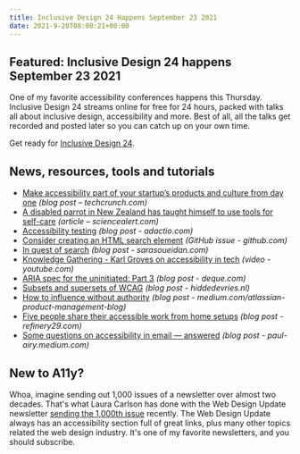 ```yaml
---
title: Inclusive Design 24 Happens September 23 2021
date: 2021-9-20T08:00:21+00:00
---
```


## Featured: Inclusive Design 24 happens September 23 2021

One of my favorite accessibility conferences happens this Thursday. Inclusive Design 24 streams online for free for 24 hours, packed with talks all about inclusive design, accessibility and more. Best of all, all the talks get recorded and posted later so you can catch up on your own time.

Get ready for [Inclusive Design 24](https://inclusivedesign24.org/2021/).

## News, resources, tools and tutorials

- [Make accessibility part of your startup’s products and culture from day one](https://techcrunch.com/2021/09/03/make-accessibility-part-of-your-startups-products-and-culture-from-day-one/) *(blog post – techcrunch.com)*
- [A disabled parrot in New Zealand has taught himself to use tools for self-care](https://www.sciencealert.com/this-kea-with-only-half-a-beak-called-bruce-uses-tools-for-self-care) *(article – sciencealert.com)*
- [Accessibility testing](https://adactio.com/journal/18458) *(blog post - adactio.com)*
- [Consider creating an HTML search element](https://github.com/whatwg/html/issues/5811) *(GitHub issue - github.com)*
- [In quest of search](https://www.sarasoueidan.com/blog/in-quest-of-search/) *(blog post - sarasoueidan.com)*
- [Knowledge Gathering - Karl Groves on accessibility in tech](https://www.youtube.com/watch?v=b1JPqWmElxI) *(video - youtube.com)*
- [ARIA spec for the uninitiated: Part 3](https://www.deque.com/blog/aria-spec-for-the-uninitiated-part-3/) *(blog post - deque.com)*
- [Subsets and supersets of WCAG](https://hiddedevries.nl/en/blog/2021-09-08-subsets-and-supersets-of-wcag) *(blog post - hiddedevries.nl)*
- [How to influence without authority](https://medium.com/atlassian-product-management-blog/how-to-influence-without-authority-4622ad7d52c9) *(blog post - medium.com/atlassian-product-management-blog)*
- [Five people share their accessible work from home setups](https://www.refinery29.com/en-us/accessible-work-from-home-setups-photos) *(blog post - refinery29.com)*
- [Some questions on accessibility in email — answered](https://paul-airy.medium.com/some-questions-on-accessibility-in-email-answered-7e231f375fd3) *(blog post - paul-airy.medium.com)*

## New to A11y?

Whoa, imagine sending out 1,000 issues of a newsletter over almost two decades. That's what Laura Carlson has done with the Web Design Update newsletter [sending the 1,000th issue](https://itss.d.umn.edu/articles/webdesign-update-1000) recently. The Web Design Update always has an accessibility section full of great links, plus many other topics related the web design industry. It's one of my favorite newsletters, and you should subscribe.
